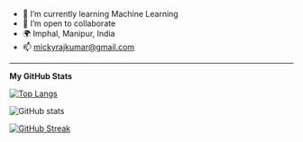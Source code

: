 

- 🌱 I’m currently learning Machine Learning
- 👯 I’m open to collaborate
- 🌍 Imphal, Manipur, India
- :mailbox: [mickyrajkumar@gmail.com](mailto:mickyrajkumar@gmail.com)

--------------------------------------

<b>My GitHub Stats</b>

<div id="badges">
  
 [![Top Langs](https://github-readme-stats.vercel.app/api/top-langs/?username=MickyRajkumar&langs_count=8&theme=dark)](https://github.com/MickyRajkumar/github-readme-stats)

![GitHub stats](https://github-readme-stats.vercel.app/api?username=MickyRajkumar&count_private=trueshow_icons=true&theme=dark)

</div>

[![GitHub Streak](https://github-readme-streak-stats.herokuapp.com?user=MickyRajkumar&theme=dark)](https://git.io/streak-stats)

